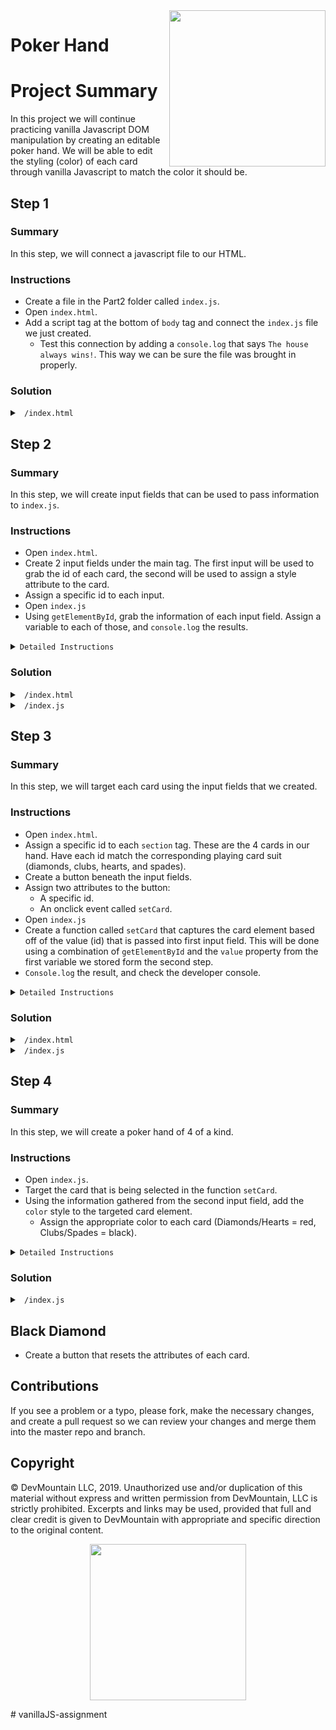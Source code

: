 <img src="https://s3.amazonaws.com/devmountain/readme-logo.png" width="250" align="right">

# Poker Hand

# Project Summary

In this project we will continue practicing vanilla Javascript DOM manipulation by creating an editable poker hand. We will be able to edit the styling (color) of each card through vanilla Javascript to match the color it should be. 

## Step 1

### Summary

In this step, we will connect a javascript file to our HTML.

### Instructions

- Create a file in the Part2 folder called `index.js`.
- Open `index.html`.
- Add a script tag at the bottom of `body` tag and connect the `index.js` file we just created. 
    - Test this connection by adding a `console.log` that says `The house always wins!`. This way we can be sure the file was brought in properly.


### Solution

<details>
<summary> <code> /index.html </code> </summary>

```html
<!DOCTYPE html>
<html lang="en">
  <head>
    <meta charset="UTF-8" />
    <meta name="viewport" content="width=device-width, initial-scale=1.0" />
    <title>Styles</title>
    <link rel="stylesheet" href="./index.css" />
  </head>
<body>
  <header><h1>Poker Cards</h1></header>
    <main>
        <section><span>A</span><span>♦</span><span>A</span></section>
        <section><span>A</span><span>♣</span><span>A</span></section>
        <section><span>A</span><span>♥</span><span>A</span></section>
        <section><span>A</span><span>♠</span><span>A</span></section>
    </main>
    <script src="./index.js"></script>
</body>
</html>
```
</details>

## Step 2

### Summary

In this step, we will create input fields that can be used to pass information to `index.js`.

### Instructions

- Open `index.html`.
- Create 2 input fields under the main tag. The first input will be used to grab the id of each card, the second will be used to assign a style attribute to the card.
- Assign a specific id to each input.
- Open `index.js`
- Using `getElementById`, grab the information of each input field. Assign a variable to each of those, and `console.log` the results.

<details>
<summary>
<code>Detailed Instructions</code>
</summary>

- We need the ability to add new cards to our hand, and the way were going to do that is by using two input fields. 
  - Make two input fields that are of type text, each with their own unique id. call the first id `idInput` and the second one `colorInput`.
  - Lets also give them a place holder value that will appear if nothing is typed into the input boxes. the input with the id of `idInput` should have a place holder of `placeholder='Set ID'`. The other one should have `placeholder='Set Color'`.
- Inside `index.js` we need to select the two inputs using `getElementById`. Select both inputs and save them into variables so we can access them later.
  - `console.log` the variables to make sure that you got the correct elements.

</details>

### Solution

<details>

<summary> <code> /index.html </code> </summary>

```html
<body>
  <header>Poker Cards</header>
    <main>
        <section><span>A</span><span>♦</span><span>A</span></section>
        <section><span>A</span><span>♣</span><span>A</span></section>
        <section><span>A</span><span>♥</span><span>A</span></section>
        <section><span>A</span><span>♠</span><span>A</span></section>
    </main>
    <input id='idInput' type="text" placeholder='Set ID'>
    <input id='colorInput' type="text" placeholder='Set Color'>
    <script src='./index.js'></script>
</body>
</html>
```

</details>

<details>

<summary> <code> /index.js </code> </summary>

```js
const idInput = document.getElementById('idInput');
const colorInput = document.getElementById('colorInput');

console.log(idInput);
console.log(colorInput);
```

</details>

## Step 3

### Summary

In this step, we will target each card using the input fields that we created.

### Instructions

- Open `index.html`.
- Assign a specific id to each `section` tag. These are the 4 cards in our hand. Have each id match the corresponding playing card suit (diamonds, clubs, hearts, and spades).
- Create a button beneath the input fields. 
- Assign two attributes to the button: 
    - A specific id.
    - An onclick event called `setCard`.
- Open `index.js`
- Create a function called `setCard` that captures the card element based off of the value (id) that is passed into first input field. This will be done using a combination of `getElementById` and the `value` property from the first variable we stored form the second step. 
- `Console.log` the result, and check the developer console.

<details>
<summary>
<code>Detailed Instructions</code>
</summary>

- Inside of `index.html` we need to assign an id to each `section` inside of the `main` tag. The id's should match the suit that each section is displaying.
  - The first one should have an id of `diamonds`, second `clubs`, third `hearts`, fourth `spades`.
- Create a `button` under the `input`s. The button should be given two properties, an id of `btn`, and an `onclick` equal to `setCard()`. We have not made that function yet, but we will.
- Inside of `index.js` we need to create a function called `setCard`. This function will not take in any parameters.
  - We are going to use `getElementById` and `idInput.value` to select the element we want.
  - `idInput.value` is equal to whatever the user has typed into the input at the time of the button click. Its type is a string, so we can pass it into the `getElementById()` as the argument since it also expects a string. Store the result into a variable called `card`.
  - Provided the user typed in the id correctly it should return the element with the correct id. Lets `console.log(card)` so we can make sure its working properly.
  - Now, type in a card suit into the first input and click the button. You should see a `console.log` of the correct element.

</details>

### Solution

<details>

<summary> <code> /index.html </code> </summary>

```html
<!DOCTYPE html>
... html
<body>
  <header>Poker Cards</header>
    <main>
        <section id='diamonds'><span>A</span><span>♦</span><span>A</span></section>
        <section id='clubs'><span>A</span><span>♣</span><span>A</span></section>
        <section id='hearts'><span>A</span><span>♥</span><span>A</span></section>
        <section id='spades'><span>A</span><span>♠</span><span>A</span></section>
    </main>
    <input id='idInput' type="text" placeholder='Set ID'>
    <input id='colorInput' type="text" placeholder='Set Color'>
    <button id='btn' onclick='setCard()'>Edit Card</button>
    <script src='./index.js'></script>
</body>
</html>
```

</details>

<details>

<summary> <code> /index.js </code> </summary>

```js
const idInput = document.getElementById('idInput');
const colorInput = document.getElementById('colorInput');

function setCard() {
  const card = document.getElementById(idInput.value);
  console.log(card);
}
```

</details>


## Step 4

### Summary

In this step, we will create a poker hand of 4 of a kind.

### Instructions

- Open `index.js`.
- Target the card that is being selected in the function `setCard`.
- Using the information gathered from the second input field, add the `color` style to the targeted card element.
    - Assign the appropriate color to each card (Diamonds/Hearts = red, Clubs/Spades = black).

<details>
<summary>
<code>Detailed Instructions</code>
</summary>

- The final thing we are going to do is apply a color to the section using the second input we have set up.
- Using `card.style.color` set it equal to `colorInput.value`, being whatever is typed into the second input.
- If done properly the text and symbol should change colors appropriately.

</details>

### Solution

<details>

<summary> <code> /index.js </code> </summary>

```js
const idInput = document.getElementById('idInput');
const colorInput = document.getElementById('colorInput');

function setCard() {
  const card = document.getElementById(idInput.value);
  card.style.color = colorInput.value;
}
```

</details>


## Black Diamond 
- Create a button that resets the attributes of each card.
 


## Contributions

If you see a problem or a typo, please fork, make the necessary changes, and create a pull request so we can review your changes and merge them into the master repo and branch.

## Copyright

© DevMountain LLC, 2019. Unauthorized use and/or duplication of this material without express and written permission from DevMountain, LLC is strictly prohibited. Excerpts and links may be used, provided that full and clear credit is given to DevMountain with appropriate and specific direction to the original content.

<p align="center">
<img src="https://s3.amazonaws.com/devmountain/readme-logo.png" width="250">
</p># vanillaJS-assignment

